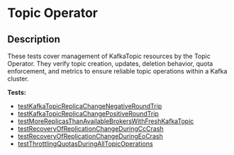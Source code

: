 # **Topic Operator**

## Description

These tests cover management of KafkaTopic resources by the Topic Operator. 
They verify topic creation, updates, deletion behavior, quota enforcement, and metrics to ensure reliable topic operations within a Kafka cluster.

<!-- generated part -->
**Tests:**
- [testKafkaTopicReplicaChangeNegativeRoundTrip](../io.strimzi.systemtest.operators.topic.TopicReplicasChangeST.md)
- [testKafkaTopicReplicaChangePositiveRoundTrip](../io.strimzi.systemtest.operators.topic.TopicReplicasChangeST.md)
- [testMoreReplicasThanAvailableBrokersWithFreshKafkaTopic](../io.strimzi.systemtest.operators.topic.TopicReplicasChangeST.md)
- [testRecoveryOfReplicationChangeDuringCcCrash](../io.strimzi.systemtest.operators.topic.TopicReplicasChangeST.md)
- [testRecoveryOfReplicationChangeDuringEoCrash](../io.strimzi.systemtest.operators.topic.TopicReplicasChangeST.md)
- [testThrottlingQuotasDuringAllTopicOperations](../io.strimzi.systemtest.operators.topic.ThrottlingQuotaST.md)
